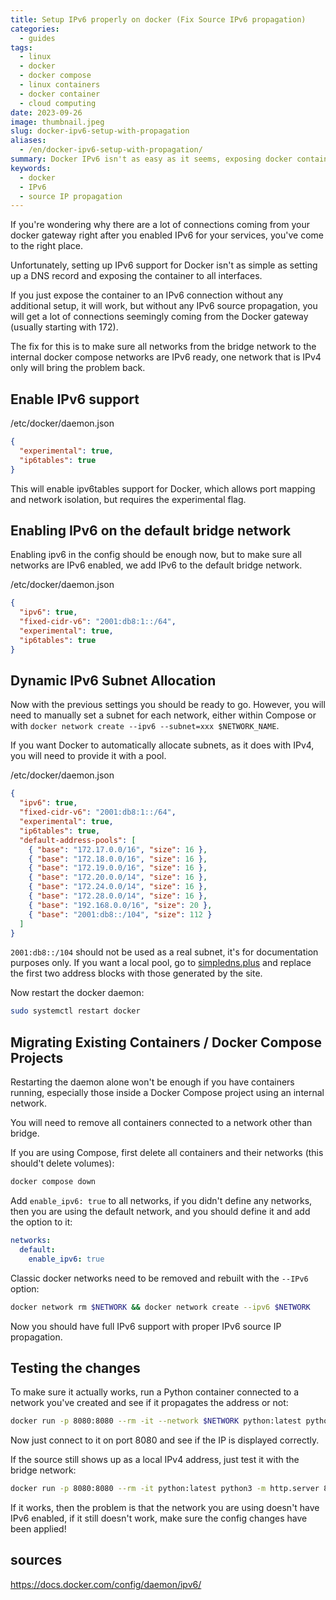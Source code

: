 ```yaml
---
title: Setup IPv6 properly on docker (Fix Source IPv6 propagation)
categories: 
  - guides    
tags:
  - linux
  - docker
  - docker compose
  - linux containers
  - docker container
  - cloud computing
date: 2023-09-26
image: thumbnail.jpeg
slug: docker-ipv6-setup-with-propagation
aliases:
  - /en/docker-ipv6-setup-with-propagation/
summary: Docker IPv6 isn't as easy as it seems, exposing docker containers to IPv6 connections without any prior setup will endup with a lot of connections seemingly coming from the Gateway, in this post i explain how you fix IPv6 propagation by Enabling proper IPv6 support in docker.
keywords: 
  - docker
  - IPv6
  - source IP propagation
---
```


If you're wondering why there are a lot of connections coming from your docker gateway right after you enabled IPv6 for your services, you've come to the right place.

Unfortunately, setting up IPv6 support for Docker isn't as simple as setting up a DNS record and exposing the container to all interfaces.

If you just expose the container to an IPv6 connection without any additional setup, it will work, but without any IPv6 source propagation, you will get a lot of connections seemingly coming from the Docker gateway (usually starting with 172).

The fix for this is to make sure all networks from the bridge network to the internal docker compose networks are IPv6 ready, one network that is IPv4 only will bring the problem back.

## Enable IPv6 support

/etc/docker/daemon.json
```json
{
  "experimental": true,
  "ip6tables": true
}
```
This will enable ipv6tables support for Docker, which allows port mapping and network isolation, but requires the experimental flag.

## Enabling IPv6 on the default bridge network
Enabling ipv6 in the config should be enough now, but to make sure all networks are IPv6 enabled, we add IPv6 to the default bridge network.

/etc/docker/daemon.json
```json
{
  "ipv6": true,
  "fixed-cidr-v6": "2001:db8:1::/64",
  "experimental": true,
  "ip6tables": true
}
```

## Dynamic IPv6 Subnet Allocation

Now with the previous settings you should be ready to go.
However, you will need to manually set a subnet for each network, either within Compose or with `docker network create --ipv6 --subnet=xxx $NETWORK_NAME`.

If you want Docker to automatically allocate subnets, as it does with IPv4, you will need to provide it with a pool.


/etc/docker/daemon.json
```json
{
  "ipv6": true,
  "fixed-cidr-v6": "2001:db8:1::/64",
  "experimental": true,
  "ip6tables": true,
  "default-address-pools": [
    { "base": "172.17.0.0/16", "size": 16 },
    { "base": "172.18.0.0/16", "size": 16 },
    { "base": "172.19.0.0/16", "size": 16 },
    { "base": "172.20.0.0/14", "size": 16 },
    { "base": "172.24.0.0/14", "size": 16 },
    { "base": "172.28.0.0/14", "size": 16 },
    { "base": "192.168.0.0/16", "size": 20 },
    { "base": "2001:db8::/104", "size": 112 }
  ]
}
```
`2001:db8::/104` should not be used as a real subnet, it's for documentation purposes only.
If you want a local pool, go to [simpledns.plus](https://simpledns.plus/private-ipv6) and replace the first two address blocks with those generated by the site.

Now restart the docker daemon:
```bash
sudo systemctl restart docker
```

## Migrating Existing Containers / Docker Compose Projects

Restarting the daemon alone won't be enough if you have containers running, especially those inside a Docker Compose project using an internal network.

You will need to remove all containers connected to a network other than bridge.

If you are using Compose, first delete all containers and their networks (this should't delete volumes):
```bash
docker compose down
```

Add `enable_ipv6: true` to all networks, if you didn't define any networks, then you are using the default network, and you should define it and add the option to it:

```yaml
networks:
  default:
    enable_ipv6: true
```

Classic docker networks need to be removed and rebuilt with the `--IPv6` option:

```bash
docker network rm $NETWORK && docker network create --ipv6 $NETWORK
```

Now you should have full IPv6 support with proper IPv6 source IP propagation.

## Testing the changes

To make sure it actually works, run a Python container connected to a network you've created and see if it propagates the address or not:
```bash
docker run -p 8080:8080 --rm -it --network $NETWORK python:latest python3 -m http.server 8080 --bind ::
```

Now just connect to it on port 8080 and see if the IP is displayed correctly.

If the source still shows up as a local IPv4 address, just test it with the bridge network:

```bash
docker run -p 8080:8080 --rm -it python:latest python3 -m http.server 8080 --bind ::
```

If it works, then the problem is that the network you are using doesn't have IPv6 enabled, if it still doesn't work, make sure the config changes have been applied!

## sources

https://docs.docker.com/config/daemon/ipv6/